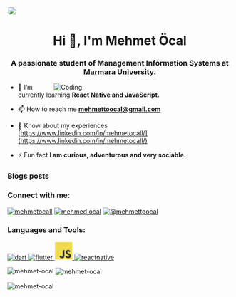 <div style="text-align: center;">
  <img src="https://www.weblineindia.com/wp-content/uploads/2019/01/react-native-build-mobile-apps-with-increased-developer-productivity.gif" style="display: inline-block;" width="500">
</div>
<h1 align="center">Hi 👋, I'm Mehmet Öcal</h1>
<h3 align="center">A passionate student of Management Information Systems at Marmara University.</h3>
<img align="right" alt="Coding" width="400" src="https://i.pinimg.com/originals/e4/26/70/e426702edf874b181aced1e2fa5c6cde.gif">



- 🌱 I’m currently learning **React Native and JavaScript.**

- 📫 How to reach me **mehmettoocal@gmail.com**

- 📄 Know about my experiences [https://www.linkedin.com/in/mehmetocall/](https://www.linkedin.com/in/mehmetocall/)

- ⚡ Fun fact **I am curious, adventurous and very sociable.**

### Blogs posts
<!-- BLOG-POST-LIST:START -->
<!-- BLOG-POST-LIST:END -->

<h3 align="left">Connect with me:</h3>
<p align="left">
<a href="https://linkedin.com/in/mehmetocall" target="blank"><img align="center" src="https://raw.githubusercontent.com/rahuldkjain/github-profile-readme-generator/master/src/images/icons/Social/linked-in-alt.svg" alt="mehmetocall" height="30" width="40" /></a>
<a href="https://instagram.com/mehmed.ocal" target="blank"><img align="center" src="https://raw.githubusercontent.com/rahuldkjain/github-profile-readme-generator/master/src/images/icons/Social/instagram.svg" alt="mehmed.ocal" height="30" width="40" /></a>
<a href="https://medium.com/@mehmettoocal" target="blank"><img align="center" src="https://raw.githubusercontent.com/rahuldkjain/github-profile-readme-generator/master/src/images/icons/Social/medium.svg" alt="@mehmettoocal" height="30" width="40" /></a>
</p>

<h3 align="left">Languages and Tools:</h3>
<p align="left"> <a href="https://dart.dev" target="_blank" rel="noreferrer"> <img src="https://www.vectorlogo.zone/logos/dartlang/dartlang-icon.svg" alt="dart" width="40" height="40"/> </a> <a href="https://flutter.dev" target="_blank" rel="noreferrer"> <img src="https://www.vectorlogo.zone/logos/flutterio/flutterio-icon.svg" alt="flutter" width="40" height="40"/> </a> <a href="https://developer.mozilla.org/en-US/docs/Web/JavaScript" target="_blank" rel="noreferrer"> <img src="https://raw.githubusercontent.com/devicons/devicon/master/icons/javascript/javascript-original.svg" alt="javascript" width="40" height="40"/> </a> <a href="https://reactnative.dev/" target="_blank" rel="noreferrer"> <img src="https://reactnative.dev/img/header_logo.svg" alt="reactnative" width="40" height="40"/> </a> </p>

<p><img align="left" src="https://github-readme-stats.vercel.app/api/top-langs?username=mehmet-ocal&show_icons=true&locale=en&layout=compact" alt="mehmet-ocal" /></p>

<p>&nbsp;<img align="center" src="https://github-readme-stats.vercel.app/api?username=mehmet-ocal&show_icons=true&locale=en" alt="mehmet-ocal" /></p>

<p><img align="center" src="https://github-readme-streak-stats.herokuapp.com/?user=mehmet-ocal&" alt="mehmet-ocal" /></p>
